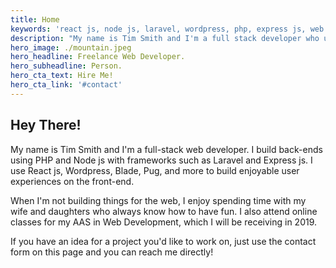 ```yaml
---
title: Home
keywords: 'react js, node js, laravel, wordpress, php, express js, web development'
description: "My name is Tim Smith and I'm a full stack developer who uses PHP, Node js, React js, Laravel, and WordPress to build websites and apps."
hero_image: ./mountain.jpeg
hero_headline: Freelance Web Developer.
hero_subheadline: Person.
hero_cta_text: Hire Me!
hero_cta_link: '#contact'
---
```


## Hey There!

My name is Tim Smith and I'm a full-stack web developer. I build back-ends using PHP and Node js with frameworks such as Laravel and Express js. I use React js, Wordpress, Blade, Pug, and more to build enjoyable user experiences on the front-end.

When I'm not building things for the web, I enjoy spending time with my wife and daughters who always know how to have fun. I also attend online classes for my AAS in Web Development, which I will be receiving in 2019.

If you have an idea for a project you'd like to work on, just use the contact form on this page and you can reach me directly!